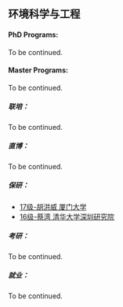 ## 环境科学与工程

#### PhD Programs:

To be continued.

#### Master Programs:

To be continued.

##### 联培：

To be continued.

##### 直博：

To be continued.

##### 保研：

- [17级-胡洪威 厦门大学]([CN]-17-huhongwei)
- [16级-蔡湾 清华大学深圳研究院]([CN]-16-caiwan)

##### 考研：

To be continued.

##### 就业：

To be continued.
